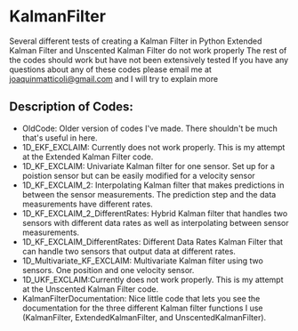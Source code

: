 # KalmanFilter
Several different tests of creating a Kalman Filter in Python
Extended Kalman Filter and Unscented Kalman Filter do not work properly
The rest of the codes should work but have not been extensively tested
If you have any questions about any of these codes please email me at joaquinmatticoli@gmail.com and I will try to explain more
## Description of Codes:
* OldCode: Older version of codes I've made. There shouldn't be much that's useful in here.
* 1D_EKF_EXCLAIM: Currently does not work properly. This is my attempt at the Extended Kalman Filter code.
* 1D_KF_EXCLAIM: Univariate Kalman filter for one sensor. Set up for a poistion sensor but can be easily modified for a velocity sensor
* 1D_KF_EXCLAIM_2: Interpolating Kalman filter that makes predictions in between the sensor measurements. The prediction step and the data measurements have different rates.
* 1D_KF_EXCLAIM_2_DifferentRates: Hybrid Kalman filter that handles two sensors with different data rates as well as interpolating between sensor measurements.
* 1D_KF_EXCLAIM_DifferentRates: Different Data Rates Kalman Filter that can handle two sensors that output data at different rates.
* 1D_Multivariate_KF_EXCLAIM: Multivariate Kalman filter using two sensors. One position and one velocity sensor.
* 1D_UKF_EXCLAIM:Currently does not work properly. This is my attempt at the Unscented Kalman Filter code.
* KalmanFilterDocumentation: Nice little code that lets you see the documentation for the three different Kalman filter functions I use (KalmanFilter, ExtendedKalmanFilter, and UnscentedKalmanFilter).
